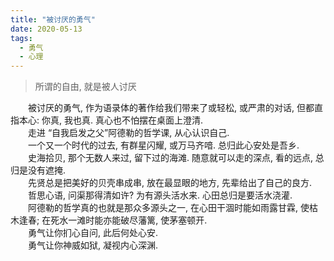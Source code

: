 ```yaml
---
title: "被讨厌的勇气"
date: 2020-05-13
tags:
  - 勇气
  - 心理
---
```


> 所谓的自由, 就是被人讨厌
<!--more-->
　　被讨厌的勇气, 作为语录体的著作给我们带来了或轻松, 或严肃的对话, 但都直指本心: 你真, 我也真. 真心也不怕摆在桌面上澄清.  
　　走进 “自我启发之父”阿德勒的哲学课, 从心认识自己.  
　　一个又一个时代的过去, 有群星闪耀, 或万马齐喑. 总归此心安处是吾乡.  
　　史海拾贝, 那个无数人来过, 留下过的海滩. 随意就可以走的深点, 看的远点, 总归是没有遮掩.  
　　先贤总是把美好的贝壳串成串, 放在最显眼的地方, 先辈给出了自己的良方.  
　　哲思心语, 问渠那得清如许? 为有源头活水来. 心田总归是要活水浇灌.  
　　阿德勒的哲学真的也就是那众多源头之一, 在心田干涸时能如雨露甘霖, 使枯木逢春; 在死水一滩时能亦能破尽藩篱, 使茅塞顿开.  
　　勇气让你扪心自问, 此后何处心安.  
　　勇气让你神威如狱, 凝视内心深渊.


